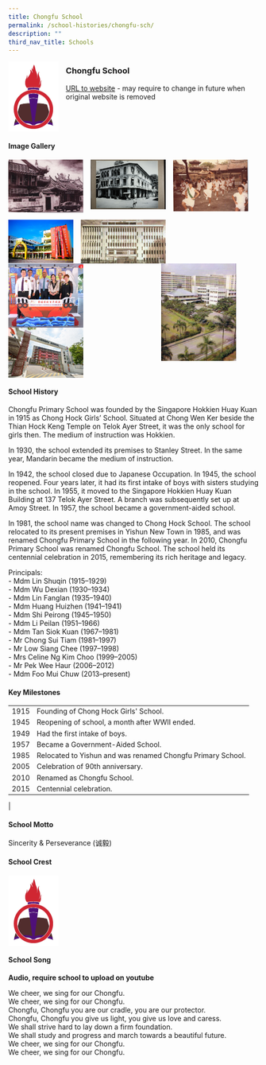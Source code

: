 ```yaml
---
title: Chongfu School
permalink: /school-histories/chongfu-sch/
description: ""
third_nav_title: Schools
---
```

<img src="/images/chongfusch1.png" style="width:20%;margin-right:15px;" align = "left">

### **Chongfu School**
[URL to website](https://chongfu.moe.edu.sg/) - may require to change in future when original website is removed

<br clear="left">

#### **Image Gallery**

<p><a href="https://d1yxymztqoj7qn.amplifyapp.com/images/chongfusch2.jpg">  
<img src="/images/chongfusch2.jpg" style="width:30%;margin-right:15px;" align = "left">
</a></p>

<p><a href="https://d1yxymztqoj7qn.amplifyapp.com/images/chongfusch3.jpg">  
<img src="/images/chongfusch3.jpg" style="width:30%;margin-right:15px;" align = "left">
</a></p>

<p><a href="https://d1yxymztqoj7qn.amplifyapp.com/images/chongfusch4.jpg">  
<img src="/images/chongfusch4.jpg" style="width:30%;margin-right:15px;" align = "left">
</a></p>

<br clear="left">

<p><a href="https://d1yxymztqoj7qn.amplifyapp.com/images/chongfusch5.jpg">  
<img src="/images/chongfusch5.jpg" style="width:26%;margin-right:15px;" align = "left">
</a></p>

<p><a href="https://d1yxymztqoj7qn.amplifyapp.com/images/chongfusch6.jpg">  
<img src="/images/chongfusch6.jpg" style="width:34%;margin-right:15px;" align = "left">
</a></p>

<p><a href="https://d1yxymztqoj7qn.amplifyapp.com/images/chongfusch7.jpg">  
<img src="/images/chongfusch7.jpg" style="width:30%;margin-right:45px;" align = "right">
</a></p>

<p><a href="https://d1yxymztqoj7qn.amplifyapp.com/images/chongfusch8.jpg">  
<img src="/images/chongfusch8.jpg" style="width:30%;margin-right:15px;" align = "left">
</a></p>

<p><a href="https://d1yxymztqoj7qn.amplifyapp.com/images/chongfusch9.jpg">  
<img src="/images/chongfusch9.jpg" style="width:30%;margin-right:15px;" align = "left">
</a></p>

<br clear="left">

#### **School History**
Chongfu Primary School was founded by the Singapore Hokkien Huay Kuan in 1915 as Chong Hock Girls’ School. Situated at Chong Wen Ker beside the Thian Hock Keng Temple on Telok Ayer Street, it was the only school for girls then. The medium of instruction was Hokkien.  
  
In 1930, the school extended its premises to Stanley Street. In the same year, Mandarin became the medium of instruction.  
  
In 1942, the school closed due to Japanese Occupation. In 1945, the school reopened. Four years later, it had its first intake of boys with sisters studying in the school. In 1955, it moved to the Singapore Hokkien Huay Kuan Building at 137 Telok Ayer Street. A branch was subsequently set up at Amoy Street. In 1957, the school became a government-aided school.  
  
In 1981, the school name was changed to Chong Hock School. The school relocated to its present premises in Yishun New Town in 1985, and was renamed Chongfu Primary School in the following year. In 2010, Chongfu Primary School was renamed Chongfu School. The school held its centennial celebration in 2015, remembering its rich heritage and legacy.  

Principals:<br>
\- Mdm Lin Shuqin (1915–1929)<br>
\- Mdm Wu Dexian (1930–1934)<br>
\- Mdm Lin Fanglan (1935–1940)<br>
\- Mdm Huang Huizhen (1941–1941)<br>
\- Mdm Shi Peirong (1945–1950)<br>
\- Mdm Li Peilan (1951–1966)<br>
\- Mdm Tan Siok Kuan (1967–1981)<br>
\- Mr Chong Sui Tiam (1981–1997)<br>
\- Mr Low Siang Chee (1997–1998)<br>
\- Mrs Celine Ng Kim Choo (1999–2005)<br>
\- Mr Pek Wee Haur (2006–2012)<br>
\- Mdm Foo Mui Chuw (2013–present)

#### **Key Milestones**

|  |  |
|:---:|---|
| 1915 | Founding of Chong Hock Girls' School. |
| 1945 | Reopening of school, a month after WWII ended. |
| 1949 | Had the first intake of boys. |
| 1957 | Became a Government-Aided School. |
| 1985 | Relocated to Yishun and was renamed Chongfu Primary School. |
| 2005 | Celebration of 90th anniversary. |
| 2010 | Renamed as Chongfu School. |
| 2015 | Centennial celebration. |
|

#### **School Motto**
Sincerity & Perseverance (诚毅)

#### **School Crest**
<img src="/images/chongfusch1.png" style="width:20%;margin-right:15px;" align = "left">

<br clear="left">

#### **School Song**
**Audio, require school to upload on youtube**

We cheer, we sing for our Chongfu.<br>
We cheer, we sing for our Chongfu.<br>
Chongfu, Chongfu you are our cradle, you are our protector.<br>
Chongfu, Chongfu you give us light, you give us love and caress.<br>
We shall strive hard to lay down a firm foundation.<br>
We shall study and progress and march towards a beautiful future.<br>
We cheer, we sing for our Chongfu.<br>
We cheer, we sing for our Chongfu.